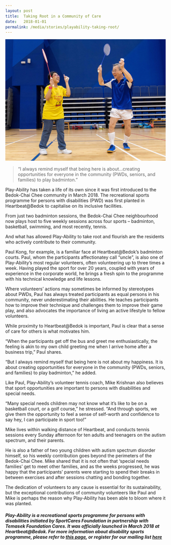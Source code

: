 ```yaml
---
layout: post
title:  Taking Root in a Community of Care
date:   2018-01-01
permalink: /media/stories/playability-taking-root/
---
```


![Play-Ability](/images/PlayAbility_Article.jpg)

> “I always remind myself that being here is about...creating opportunities for everyone in the community (PWDs, seniors, and families) to play badminton.” 

Play-Ability has taken a life of its own since it was first introduced to the Bedok-Chai Chee community in March 2018. The recreational sports programme for persons with disabilities (PWD) was first planted in Heartbeat@Bedok to capitalise on its inclusive facilities. 

From just two badminton sessions, the Bedok-Chai Chee neighbourhood now plays host to five weekly sessions across four sports – badminton, basketball, swimming, and most recently, tennis. 

And what has allowed Play-Ability to take root  and flourish are the residents who actively contribute to their community. 

Paul Kong, for example, is a familiar face at Heartbeat@Bedok’s badminton courts. Paul, whom the participants affectionatey call “uncle”, is also one of Play-Ability’s most regular volunteers, often volunteering up to three times a week. Having played the sport for over 20 years, coupled with years of experience in the corporate world, he brings a fresh spin to the programme with his technical knowledge and life lessons.

Where volunteers’ actions may sometimes be informed by stereotypes about PWDs, Paul has always treated participants as equal persons in his community, never underestimating their abilities. He teaches participants how to improve their technique and challenges them to improve their game play, and also advocates the importance of living an active lifestyle to fellow volunteers. 

While proximity to Heartbeat@Bedok is important, Paul is clear that a sense of care for others is what motivates him. 

“When the participants get off the bus and greet me enthusiastically, the feeling is akin to my own child greeting me when I arrive home after a business trip,” Paul shares. 

“But I always remind myself that being here is not about my happiness. It is about creating opportunities for everyone in the community (PWDs, seniors, and families) to play badminton,” he added.

Like Paul, Play-Ability’s volunteer tennis coach, Mike Krishnan also believes that sport opportunities are important to persons with disabilities and special needs.   

“Many special needs children may not know what it’s like to be on a basketball court, or a golf course,” he stressed. “And through sports, we give them the opportunity to feel a sense of self-worth and confidence to say hey, I can participate in sport too!”

Mike lives within walking distance of Heartbeat, and conducts tennis sessions every Sunday afternoon for ten adults and teenagers on the autism spectrum, and their parents. 

He is also a father of two young children with autism spectrum disorder himself, so his weekly contribution goes beyond the perimeters of the Bedok-Chai Chee. Mike shared that it is not often that ‘special needs families’ get to meet other families, and as the weeks progressed, he was happy that the participants’ parents were starting to spend their breaks in between exercises and after sessions chatting and bonding together.

The dedication of volunteers to any cause is essential for its sustainability, but the exceptional contributions of community volunteers like Paul and Mike is perhaps the reason why Play-Ability has been able to bloom where it was planted. 

##### Play-Ability is a recreational sports programme for persons with disabilities initiated by SportCares Foundation in partnership with Temasek Foundation Cares. It was officially launched in March 2018 at Heartbeat@Bedok. For more information about disability sports programme, please refer to [this page](https://sportcares.sportsingapore.gov.sg/persons-with-disabilities/ongoing-programmes/), or register for our mailing list [here](http://www.bit.ly/inclusivesportsg)
